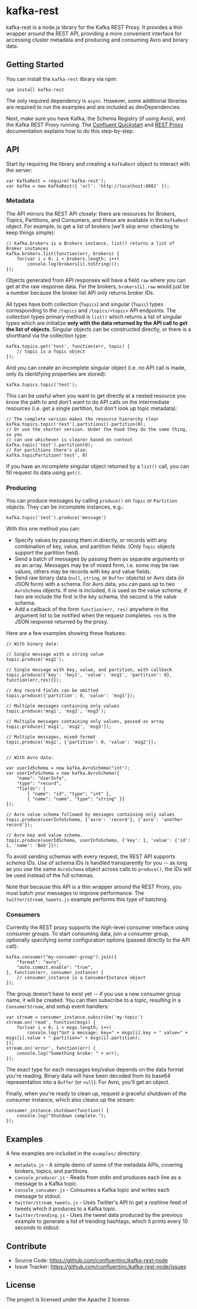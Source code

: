 kafka-rest
==========

kafka-rest is a node.js library for the Kafka REST Proxy. It provides a thin
wrapper around the REST API, providing a more convenient interface for accessing
cluster metadata and producing and consuming Avro and binary data.

Getting Started
---------------

You can install the `kafka-rest` library via npm:

    npm install kafka-rest

The only required dependency is `async`. However, some additional libraries are
required to run the examples and are included as devDependencies.

Next, make sure you have Kafka, the Schema Registry (if using Avro), and the
Kafka REST Proxy running. The [Confluent Quickstart](http://confluent.io/docs/current/quickstart.html) and
[REST Proxy](http://confluent.io/docs/current/kafka-rest/docs/intro.html#installation)
documentation explains how to do this step-by-step.

API
---

Start by requiring the library and creating a `KafkaRest` object to interact
with the server:

    var KafkaRest = require('kafka-rest');
    var kafka = new KafkaRest({ 'url': 'http://localhost:8082' });

### Metadata

The API mirrors the REST API closely: there are resources for Brokers, Topics,
Partitions, and Consumers, and these are available in the `KafkaRest`
object. For example, to get a list of brokers (we'll skip error checking to keep
things simple):

    // kafka.brokers is a Brokers instance, list() returns a list of Broker instances
    kafka.brokers.list(function(err, brokers) {
        for(var i = 0; i < brokers.length; i++)
            console.log(brokers[i].toString());
    });

Objects generated from API responses will have a field `raw` where you can get
at the raw response data. For the brokers, `brokers[i].raw` would just be a
number because the broker list API only returns broker IDs.

All types have both collection (`Topics`) and singular (`Topic`) types
corresponding to the `/topics` and `/topics/<topic>` API endpoints. The
collection types primary method is `list()` which returns a list of singular
types which are initialize **only with the data returned by the API call to get
the list of objects**. Singular objects can be constructed directly, or there is
a shorthand via the collection type:

    kafka.topics.get('test', function(err, topic) {
        // topic is a Topic object
    });

And you can create an incomplete singular object (i.e. no API call is made, only
its identifying properties are stored):

    kafka.topics.topic('test');

This can be useful when you want to get directly at a nested resource you know
the path to and don't want to do API calls on the intermediate resources
(i.e. get a single partition, but don't look up topic metadata):

    // The complete version makes the resource hierarchy clear
    kafka.topics.topic('test').partitions().partition(0);
    // Or use the shorter version. Under the hood they do the same thing, so you
    // can use whichever is clearer based on context
    kafka.topic('test').partition(0);
    // For partitions there's also:
    kafka.topicPartition('test', 0)

If you have an incomplete singular object returned by a `list()` call, you can
fill request its data using `get()`.

### Producing

You can produce messages by calling `produce()` on `Topic` or `Partition`
objects. They can be incomplete instances, e.g.:

    kafka.topic('test').produce('message')

With this one method you can:

* Specify values by passing them in directly, or records with any combination
  of key, value, and partition fields. (Only `Topic` objects support the
  partition field).
* Send a batch of messages by passing them as separate arguments or as an
  array. Messages may be of mixed form, i.e. some may be raw values, others may
  be records with key and value fields.
* Send raw binary data (`null`, `string`, or `Buffer` objects) or Avro data (in
  JSON form) with a schema. For Avro data, you can pass up to two `AvroSchema`
  objects. If one is included, it is used as the value schema; if two are
  include the first is the key schema, the second is the value schema.
* Add a callback of the form `function(err, res)` anywhere in the argument list
  to be notified when the request completes. `res` is the JSON response returned
  by the proxy.

Here are a few examples showing these features:

    // With binary data:

    // Single message with a string value
    topic.produce('msg1');

    // Single message with key, value, and partition, with callback
    topic.produce({'key': 'key1', 'value': 'msg1', 'partition': 0}, function(err,res){});

    // Any record fields can be omitted
    topic.produce({'partition': 0, 'value': 'msg1'});

    // Multiple messages containing only values
    topic.produce('msg1', 'msg2', 'msg3');

    // Multiple messages containing only values, passed as array
    topic.produce(['msg1', 'msg2', 'msg3']);

    // Multiple messages, mixed format
    topic.produce('msg1', {'partition': 0, 'value': 'msg2'});


    // With Avro data:

    var userIdSchema = new kafka.AvroSchema("int");
    var userInfoSchema = new kafka.AvroSchema({
        "name": "UserInfo",
        "type": "record",
        "fields": [
            { "name": "id", "type": "int" },
            { "name": "name", "type": "string" }]
    });

    // Avro value schema followed by messages containing only values
    topic.produce(userInfoSchema, {'avro': 'record'}, {'avro': 'another record'});

    // Avro key and value schema.
    topic.produce(userIdSchema, userInfoSchema, {'key': 1, 'value': {'id': 1, 'name': 'Bob'}});

To avoid sending schemas with every request, the REST API supports *schema IDs*.
Use of schema IDs is handled transparently for you -- as long as you
use the same `AvroSchema` object across calls to `produce()`, the IDs will be
used instead of the full schemas.

Note that because this API is a thin wrapper around the REST Proxy, you must
batch your messages to improve performance. The `twitter/stream_tweets.js`
example performs this type of batching.

### Consumers

Currently the REST proxy supports the high-level consumer interface using
consumer groups. To start consuming data, join a consumer group, optionally
specifying some configuration options (passed directly to the API call):

    kafka.consumer("my-consumer-group").join({
        "format": "avro",
        "auto.commit.enable": "true",
    }, function(err, consumer_instance) {
        // consumer_instance is a ConsumerInstance object
    });

The group doesn't have to exist yet -- if you use a new consumer group name, it
will be created. You can then subscribe to a topic, resulting in a
`ConsumerStream`, and setup event handlers:

    var stream = consumer_instance.subscribe('my-topic')
    stream.on('read', function(msgs) {
        for(var i = 0; i < msgs.length; i++)
            console.log("Got a message: key=" + msgs[i].key + " value=" + msgs[i].value + " partition=" + msgs[i].partition);
    });
    stream.on('error', function(err) {
        console.log("Something broke: " + err);
    });

The exact type for each messages key/value depends on the data format you're
reading. Binary data will have been decoded from its base64 representation into
a `Buffer` (or `null`). For Avro, you'll get an object.

Finally, when you're ready to clean up, request a graceful shutdown of the
consumer instance, which also cleans up the stream:

    consumer_instance.shutdown(function() {
        console.log("Shutdown complete.");
    });

Examples
--------

A few examples are included in the `examples/` directory:

* `metadata.js` - A simple demo of some of the metadata APIs, covering brokers,
  topics, and partitions.
* `console_producer.js` - Reads from stdin and produces each line as a message
  to a Kafka topic.
* `console_consumer.js` - Consumes a Kafka topic and writes each message to
  stdout.
* `twitter/stream_tweets.js` - Uses Twitter's API to get a realtime feed of
  tweets which it produces to a Kafka topic.
* `twitter/trending.js` - Uses the tweet data produced by the previous example
  to generate a list of trending hashtags, which it prints every 10 seconds to
  stdout.

Contribute
----------

- Source Code: https://github.com/confluentinc/kafka-rest-node
- Issue Tracker: https://github.com/confluentinc/kafka-rest-node/issues

License
-------

The project is licensed under the Apache 2 license.
